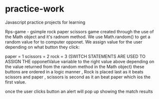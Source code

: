 # practice-work

Javascript practice projects for learning

Rps-game - gsimple rock paper scissors game created through the use of the Math object and it's radnom method. We use Math.random() to get a random value for to computer opponet. We assign value for the user depending on what button they click:

paper = 1
scissors = 2
rock = 3
(SWITCH STATEMENTS ARE USED TO ASSIGN THE opponetValue variable to the right value above depending on the value returned from the random method in the Math object)
these buttons are ordered in a logic manner , Rock is placed last as it beats scissors and paper , scissors is second as it an beat paper which ios the first value.

once the user clicks button an alert will pop up showing the match results
